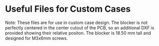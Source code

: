 # Useful Files for Custom Cases
Note: These files are for use in custom case design. The blocker is not perfectly centered in the center cutout of the PCB, so an additional DXF is provided showing their relative positon. The blocker is 18.50 mm tall and designed for M3x6mm screws.
